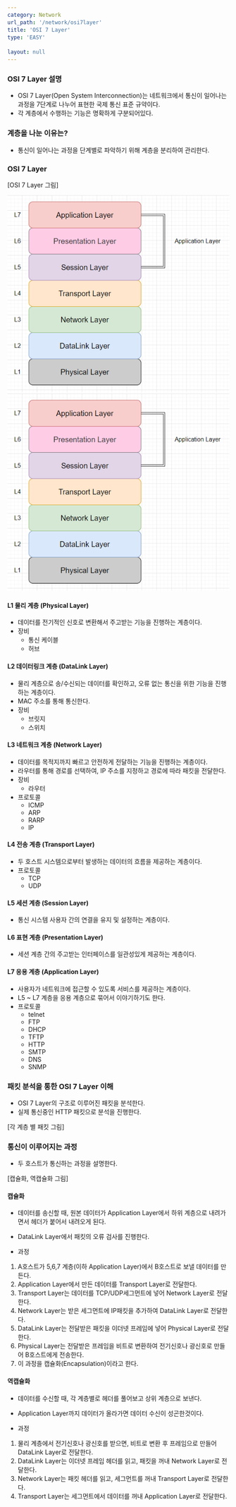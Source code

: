 ```yaml
---
category: Network
url_path: '/network/osi7layer'
title: 'OSI 7 Layer'
type: 'EASY'

layout: null
---
```


### OSI 7 Layer 설명

- OSI 7 Layer(Open System Interconnection)는 네트워크에서 통신이 일어나는 과정을 7단계로 나누어 표현한 국제 통신 표준 규약이다.
- 각 계층에서 수행하는 기능은 명확하게 구분되어있다.

### 계층을 나눈 이유는?

- 통신이 일어나는 과정을 단계별로 파악하기 위해 계층을 분리하여 관리한다.

### OSI 7 Layer

[OSI 7 Layer 그림]

![osi_7_layer](../_src/osi_7_layer.png)
<img src="../_src/osi_7_layer.png">

#### L1 물리 계층 (Physical Layer)

- 데이터를 전기적인 신호로 변환해서 주고받는 기능을 진행하는 계층이다.
- 장비
  - 통신 케이블
  - 허브

#### L2 데이터링크 계층 (DataLink Layer)

- 물리 계층으로 송/수신되는 데이터를 확인하고, 오류 없는 통신을 위한 기능을 진행하는 계층이다.
- MAC 주소를 통해 통신한다.
- 장비
  - 브릿지
  - 스위치

#### L3 네트워크 계층 (Network Layer)

- 데이터를 목적지까지 빠르고 안전하게 전달하는 기능을 진행하는 계층이다.
- 라우터를 통해 경로를 선택하여, IP 주소를 지정하고 경로에 따라 패킷을 전달한다.
- 장비
  - 라우터
- 프로토콜
  - ICMP
  - ARP
  - RARP
  - IP

#### L4 전송 계층 (Transport Layer)

- 두 호스트 시스템으로부터 발생하는 데이터의 흐름을 제공하는 계층이다.
- 프로토콜
  - TCP
  - UDP

#### L5 세션 계층 (Session Layer)

- 통신 시스템 사용자 간의 연결을 유지 및 설정하는 계층이다.

#### L6 표현 계층 (Presentation Layer)

- 세션 계층 간의 주고받는 인터페이스를 일관성있게 제공하는 계층이다.

#### L7 응용 계층 (Application Layer)

- 사용자가 네트워크에 접근할 수 있도록 서비스를 제공하는 계층이다.
- L5 ~ L7 계층을 응용 계층으로 묶어서 이야기하기도 한다.
- 프로토콜
  - telnet
  - FTP
  - DHCP
  - TFTP
  - HTTP
  - SMTP
  - DNS
  - SNMP

### 패킷 분석을 통한 OSI 7 Layer 이해

- OSI 7 Layer의 구조로 이루어진 패킷을 분석한다.
- 실제 통신중인 HTTP 패킷으로 분석을 진행한다.

[각 계층 별 패킷 그림]

### 통신이 이루어지는 과정

- 두 호스트가 통신하는 과정을 설명한다.

[캡슐화, 역캡슐화 그림]

#### 캡슐화

- 데이터를 송신할 때, 원본 데이터가 Application Layer에서 하위 계층으로 내려가면서 헤더가 붙어서 내려오게 된다.
- DataLink Layer에서 패킷의 오류 검사를 진행한다.

- 과정
1. A호스트가 5,6,7 계층(이하 Application Layer)에서 B호스트로 보낼 데이터를 만든다.
2. Application Layer에서 만든 데이터를 Transport Layer로 전달한다.
3. Transport Layer는 데이터를 TCP/UDP세그먼트에 넣어 Network Layer로 전달한다.
4. Network Layer는 받은 세그먼트에 IP패킷을 추가하여 DataLink Layer로 전달한다.
5. DataLink Layer는 전달받은 패킷을 이더넷 프레임에 넣어 Physical Layer로 전달한다.
6. Physical Layer는 전달받은 프레임을 비트로 변환하여 전기신호나 광신호로 만들어 B호스트에게 전송한다.
7. 이 과정을 캡슐화(Encapsulation)이라고 한다.

#### 역캡슐화

- 데이터를 수신할 때, 각 계층별로 헤더를 풀어보고 상위 계층으로 보낸다.
- Application Layer까지 데이터가 올라가면 데이터 수신이 성곤한것이다.

- 과정
1. 물리 계층에서 전기신호나 광신호를 받으면, 비트로 변환 후 프레임으로 만들어 DataLink Layer로 전달한다.
2. DataLink Layer는 이더넷 프레임 헤더를 읽고, 패킷을 꺼내 Network Layer로 전달한다.
3. Network Layer는 패킷 헤더를 읽고, 세그먼트를 꺼내 Transport Layer로 전달한다.
4. Transport Layer는 세그먼트에서 데이터를 꺼내 Application Layer로 전달한다.
